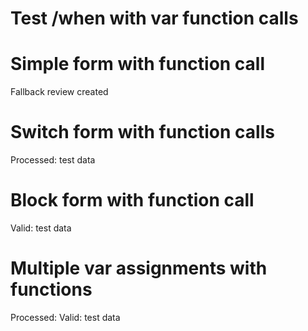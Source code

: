 # Test /when with var function calls

  

# Simple form with function call

Fallback review created
# Switch form with function calls
Processed: test data
# Block form with function call
Valid: test data
# Multiple var assignments with functions

Processed: Valid: test data